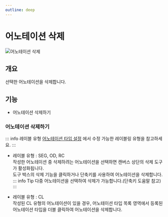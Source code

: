 ```yaml
---
outline: deep
---
```


# 어노테이션 삭제

![어노테이션 삭제](/ko/labeling/labeling-delete.png)


## 개요
선택한 어노테이션을 삭제합니다.


## 기능
- 어노테이션 삭제하기

### 어노테이션 삭제하기
::: info 레이블 유형
[어노테이션 타입 설정](./project-settings-annotation-type) 에서 수정 가능한 레이블링 유형을 참고하세요.
:::

- 레이블 유형 : SEG, OD, RC  
작성한 어노테이션 중 삭제하려는 어노테이션을 선택하면 캔버스 상단의 삭제 도구가 활성화됩니다.  
도구 박스의 삭제 기능을 클릭하거나 단축키를 사용하여 어노테이션을 삭제합니다.
::: info Tip
다중 어노테이션을 선택하여 삭제가 가능합니다.(단축키 도움말 참고)
:::

- 레이블 유형 : CL  
작성된 CL 유형의 어노테이션이 있을 경우, 어노테이션 타입 목록 영역에서 등록된 어노테이션 타입을 더블 클릭하여 어노테이션을 삭제합니다.